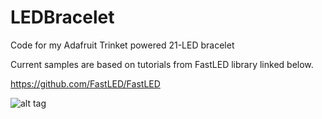 # LEDBracelet
Code for my Adafruit Trinket powered 21-LED bracelet

Current samples are based on tutorials from FastLED library linked below.

https://github.com/FastLED/FastLED

![alt tag](https://www.dropbox.com/s/t4r6avgsvo6knwi/Photo%20Mar%2009%2C%2012%2012%2017%20AM.jpg?dl=0)
